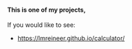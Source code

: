 #### This is one of my projects,
If you would like to see:
- https://lmreineer.github.io/calculator/